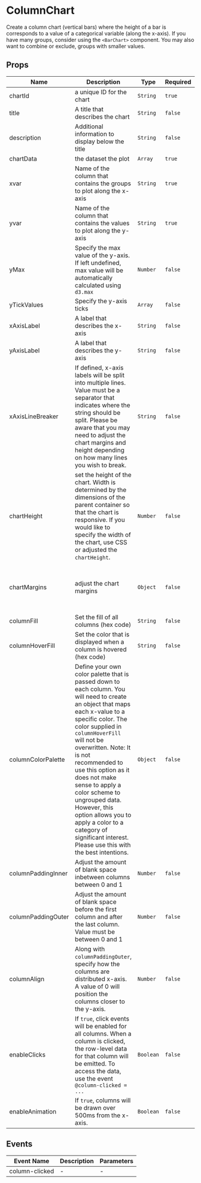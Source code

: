 # ColumnChart

Create a column chart (vertical bars) where the height of a bar is corresponds to a value of a categorical variable (along the x-axis). If you have many groups, consider using the `<BarChart>` component. You may also want to combine or exclude, groups with smaller values.

## Props

<!-- @vuese:ColumnChart:props:start -->

| Name               | Description                                                                                                                                                                                                                                                                                                                                                                                                                                                            | Type      | Required | Default                                        |
| ------------------ | ---------------------------------------------------------------------------------------------------------------------------------------------------------------------------------------------------------------------------------------------------------------------------------------------------------------------------------------------------------------------------------------------------------------------------------------------------------------------- | --------- | -------- | ---------------------------------------------- |
| chartId            | a unique ID for the chart                                                                                                                                                                                                                                                                                                                                                                                                                                              | `String`  | `true`   | -                                              |
| title              | A title that describes the chart                                                                                                                                                                                                                                                                                                                                                                                                                                       | `String`  | `false`  | -                                              |
| description        | Additional information to display below the title                                                                                                                                                                                                                                                                                                                                                                                                                      | `String`  | `false`  | -                                              |
| chartData          | the dataset the plot                                                                                                                                                                                                                                                                                                                                                                                                                                                   | `Array`   | `true`   | -                                              |
| xvar               | Name of the column that contains the groups to plot along the x-axis                                                                                                                                                                                                                                                                                                                                                                                                   | `String`  | `true`   | -                                              |
| yvar               | Name of the column that contains the values to plot along the y-axis                                                                                                                                                                                                                                                                                                                                                                                                   | `String`  | `true`   | -                                              |
| yMax               | Specify the max value of the y-axis. If left undefined, max value will be automatically calculated using `d3.max`                                                                                                                                                                                                                                                                                                                                                      | `Number`  | `false`  | -                                              |
| yTickValues        | Specify the y-axis ticks                                                                                                                                                                                                                                                                                                                                                                                                                                               | `Array`   | `false`  | -                                              |
| xAxisLabel         | A label that describes the x-axis                                                                                                                                                                                                                                                                                                                                                                                                                                      | `String`  | `false`  | -                                              |
| yAxisLabel         | A label that describes the y-axis                                                                                                                                                                                                                                                                                                                                                                                                                                      | `String`  | `false`  | -                                              |
| xAxisLineBreaker   | If defined, x-axis labels will be split into multiple lines. Value must be a separator that indicates where the string should be split. Please be aware that you may need to adjust the chart margins and height depending on how many lines you wish to break.                                                                                                                                                                                                        | `String`  | `false`  | null                                           |
| chartHeight        | set the height of the chart. Width is determined by the dimensions of the parent container so that the chart is responsive. If you would like to specify the width of the chart, use CSS or adjusted the `chartHeight`.                                                                                                                                                                                                                                                | `Number`  | `false`  | `425`                                          |
| chartMargins       | adjust the chart margins                                                                                                                                                                                                                                                                                                                                                                                                                                               | `Object`  | `false`  | `{ top: 15, right: 15, bottom: 60, left: 60 }` |
| columnFill         | Set the fill of all columns (hex code)                                                                                                                                                                                                                                                                                                                                                                                                                                 | `String`  | `false`  | `#6C85B5`                                      |
| columnHoverFill    | Set the color that is displayed when a column is hovered (hex code)                                                                                                                                                                                                                                                                                                                                                                                                    | `String`  | `false`  | `#163D89`                                      |
| columnColorPalette | Define your own color palette that is passed down to each column. You will need to create an object that maps each x-value to a specific color. The color supplied in `columnHoverFill` will not be overwritten. Note: It is not recommended to use this option as it does not make sense to apply a color scheme to ungrouped data. However, this option allows you to apply a color to a category of significant interest. Please use this with the best intentions. | `Object`  | `false`  | -                                              |
| columnPaddingInner | Adjust the amount of blank space inbetween columns between 0 and 1                                                                                                                                                                                                                                                                                                                                                                                                     | `Number`  | `false`  | `0.2`                                          |
| columnPaddingOuter | Adjust the amount of blank space before the first column and after the last column. Value must be between 0 and 1                                                                                                                                                                                                                                                                                                                                                      | `Number`  | `false`  | `0.2`                                          |
| columnAlign        | Along with `columnPaddingOuter`, specify how the columns are distributed x-axis. A value of 0 will position the columns closer to the y-axis.                                                                                                                                                                                                                                                                                                                          | `Number`  | `false`  | `0.5`                                          |
| enableClicks       | If `true`, click events will be enabled for all columns. When a column is clicked, the row-level data for that column will be emitted. To access the data, use the event `@column-clicked = ...`                                                                                                                                                                                                                                                                       | `Boolean` | `false`  | `false`                                        |
| enableAnimation    | If `true`, columns will be drawn over 500ms from the x-axis.                                                                                                                                                                                                                                                                                                                                                                                                           | `Boolean` | `false`  | true                                           |

<!-- @vuese:ColumnChart:props:end -->

## Events

<!-- @vuese:ColumnChart:events:start -->

| Event Name     | Description | Parameters |
| -------------- | ----------- | ---------- |
| column-clicked | -           | -          |

<!-- @vuese:ColumnChart:events:end -->
